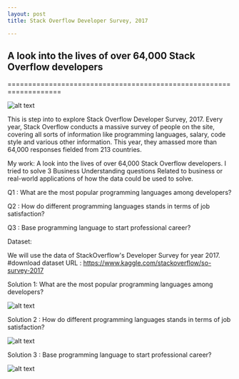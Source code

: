 ```yaml
---
layout: post
title: Stack Overflow Developer Survey, 2017 

---
```

## A look into the lives of over 64,000 Stack Overflow developers
===================================================================

![alt text](https://cdn.sstatic.net/insights/Img/Survey/2017/FacebookCard.png?v=22c8d3a64c90 "Logo")




This is step into to explore Stack Overflow Developer Survey, 2017. Every year, Stack Overflow conducts a massive survey of people on the site, covering all sorts of information like programming languages, salary, code style and various other information. This year, they amassed more than 64,000 responses fielded from 213 countries.

My work: A look into the lives of over 64,000 Stack Overflow developers. I tried to solve 3 Business Understanding questions Related to business or real-world applications of how the data could be used to solve.

Q1 : What are the most popular programming languages among developers?

Q2 : How do different programming languages stands in terms of job satisfaction?

Q3 : Base programming language to start professional career?

Dataset:

We will use the data of StackOverflow's Developer Survey for year 2017. #download dataset URL : https://www.kaggle.com/stackoverflow/so-survey-2017

Solution 1: What are the most popular programming languages among developers?

![alt text](https://github.com/ranjeetraj2005/ranjeetraj2005.github.io/tree/master/images/so_survey_q1_prog_lang_result.png "Logo")

Solution 2 : How do different programming languages stands in terms of job satisfaction?

![alt text](https://github.com/ranjeetraj2005/ranjeetraj2005.github.io/tree/master/images/so_survey_q1_prog_lang_result.png "Logo")

Solution 3 : Base programming language to start professional career?

![alt text](https://github.com/ranjeetraj2005/ranjeetraj2005.github.io/tree/master/images/so_survey_q1_prog_lang_result.png "Logo")


